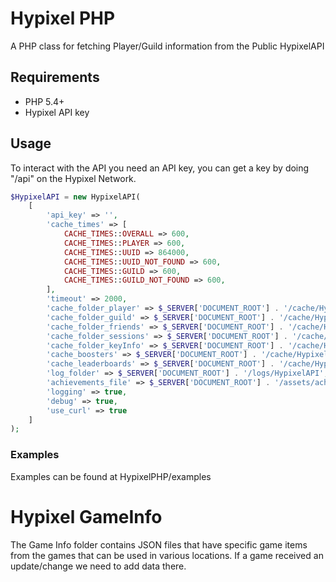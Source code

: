 # Hypixel PHP

A PHP class for fetching Player/Guild information from the Public HypixelAPI

## Requirements
- PHP 5.4+
- Hypixel API key

## Usage

To interact with the API you need an API key, you can get a key by doing "/api" on the Hypixel Network.

```PHP
$HypixelAPI = new HypixelAPI(
    [
        'api_key' => '',
        'cache_times' => [
            CACHE_TIMES::OVERALL => 600,
            CACHE_TIMES::PLAYER => 600,
            CACHE_TIMES::UUID => 864000,
            CACHE_TIMES::UUID_NOT_FOUND => 600,
            CACHE_TIMES::GUILD => 600,
            CACHE_TIMES::GUILD_NOT_FOUND => 600,
        ],
        'timeout' => 2000,
        'cache_folder_player' => $_SERVER['DOCUMENT_ROOT'] . '/cache/HypixelAPI/player',
        'cache_folder_guild' => $_SERVER['DOCUMENT_ROOT'] . '/cache/HypixelAPI/guild',
        'cache_folder_friends' => $_SERVER['DOCUMENT_ROOT'] . '/cache/HypixelAPI/friends',
        'cache_folder_sessions' => $_SERVER['DOCUMENT_ROOT'] . '/cache/HypixelAPI/sessions',
        'cache_folder_keyInfo' => $_SERVER['DOCUMENT_ROOT'] . '/cache/HypixelAPI/keyInfo/',
        'cache_boosters' => $_SERVER['DOCUMENT_ROOT'] . '/cache/HypixelAPI/boosters.json',
        'cache_leaderboards' => $_SERVER['DOCUMENT_ROOT'] . '/cache/HypixelAPI/leaderboards.json',
        'log_folder' => $_SERVER['DOCUMENT_ROOT'] . '/logs/HypixelAPI',
        'achievements_file' => $_SERVER['DOCUMENT_ROOT'] . '/assets/achievements.json',
        'logging' => true,
        'debug' => true,
        'use_curl' => true
    ]
);
```

### Examples

Examples can be found at HypixelPHP/examples

# Hypixel GameInfo

The Game Info folder contains JSON files that have specific game items from the games that can be used in various locations.
If a game received an update/change we need to add data there.